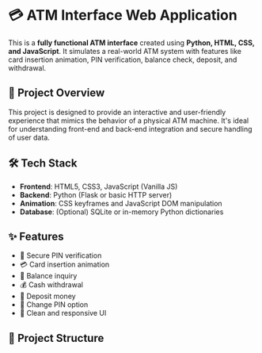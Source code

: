 # 💳 ATM Interface Web Application

This is a **fully functional ATM interface** created using **Python, HTML, CSS, and JavaScript**. It simulates a real-world ATM system with features like card insertion animation, PIN verification, balance check, deposit, and withdrawal.

## 🚀 Project Overview

This project is designed to provide an interactive and user-friendly experience that mimics the behavior of a physical ATM machine. It's ideal for understanding front-end and back-end integration and secure handling of user data.

## 🛠️ Tech Stack

- **Frontend**: HTML5, CSS3, JavaScript (Vanilla JS)
- **Backend**: Python (Flask or basic HTTP server)
- **Animation**: CSS keyframes and JavaScript DOM manipulation
- **Database**: (Optional) SQLite or in-memory Python dictionaries

## ✨ Features

- 🔐 Secure PIN verification
- 💳 Card insertion animation
- 🧾 Balance inquiry
- 💰 Cash withdrawal
- 🏦 Deposit money
- 🔄 Change PIN option
- 🧼 Clean and responsive UI

## 📁 Project Structure

